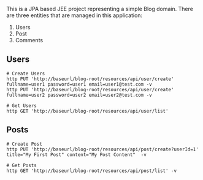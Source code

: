 This is a JPA based JEE project representing a simple Blog domain. There are three entities that are managed in this application:

1. Users
1. Post
1. Comments

## Users

```
# Create Users
http PUT 'http://baseurl/blog-root/resources/api/user/create' fullname=user1 password=user1 email=user1@test.com -v
http PUT 'http://baseurl/blog-root/resources/api/user/create' fullname=user2 password=user2 email=user2@test.com -v

# Get Users
http GET 'http://baseurl/blog-root/resources/api/user/list'

```


## Posts
```
# Create Post
http PUT 'http://baseurl/blog-root/resources/api/post/create?userId=1' title="My First Post" content="My Post Content"  -v

# Get Posts
http GET 'http://baseurl/blog-root/resources/api/post/list' -v
```
